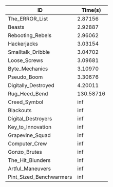 |ID|Time(s)|
|-|-|
|The_ERROR_List|2.87156|
|Beasts|2.92887|
|Rebooting_Rebels|2.96062|
|Hackerjacks|3.03154|
|Smalltalk_Dribble|3.04702|
|Loose_Screws|3.09681|
|Byte_Mechanics|3.10970|
|Pseudo_Boom|3.30676|
|Digitally_Destroyed|4.20011|
|Rug_Heed_Bend|130.58716|
|Creed_Symbol|inf|
|Blackouts|inf|
|Digital_Destroyers|inf|
|Key_to_Innovation|inf|
|Grapevine_Squad|inf|
|Computer_Crew|inf|
|Gonzo_Brutes|inf|
|The_Hit_Blunders|inf|
|Artful_Maneuvers|inf|
|Pint_Sized_Benchwarmers|inf|
